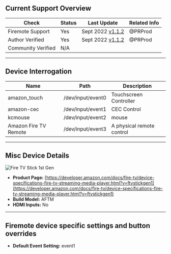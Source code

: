 ## Current Support Overview
| Check              | Status | Last Update                                                                    | Related Info |
| ------------------ |  ----  | -----------------------------------------------------------------------------  | ------------ |
| Firemote Support   | Yes    | Sept 2022 [v1.1.2](https://github.com/PRProd/HA-Firemote/releases/tag/v1.1.2)  | @PRProd      |
| Author Verified    | Yes    | Sept 2022 [v1.1.2](https://github.com/PRProd/HA-Firemote/releases/tag/v1.1.2)  | @PRProd      |
| Community Verified | N/A    |                                                                                |              |

***

## Device Interrogation
| Name                       | Path              | Description                 |
| -------------------------- | ----------------- | --------------------------- |
| amazon_touch               | /dev/input/event0 | Touchscreen Controller      |
| amazon-cec                 | /dev/input/event1 | CEC Control                 |
| kcmouse                    | /dev/input/event2 | mouse                       |
| Amazon Fire TV Remote      | /dev/input/event3 | A physical remote control   |

***

## Misc Device Details
![Fire TV Stick 1st Gen](https://m.media-amazon.com/images/G/01/mobile-apps/dex/firetv/firetvstick-single._TTH_.png)
 * **Product Page:** [https://developer.amazon.com/docs/fire-tv/device-specifications-fire-tv-streaming-media-player.html?v=ftvstickgen1](https://developer.amazon.com/docs/fire-tv/device-specifications-fire-tv-streaming-media-player.html?v=ftvstickgen1)
 * **Build Model:** AFTM
 * **HDMI Inputs:** No

***

## Firemote device specific settings and button overrides
 * **Default Event Setting:** event1
